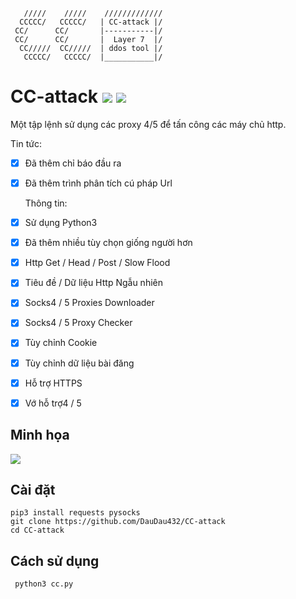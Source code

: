        /////    /////    /////////////
      CCCCC/   CCCCC/   | CC-attack |/
     CC/      CC/       |-----------|/ 
     CC/      CC/       |  Layer 7  |/ 
      CC/////  CC/////  | ddos tool |/ 
       CCCCC/   CCCCC/  |___________|/

# CC-attack ![](https://img.shields.io/badge/Version-3.6-brightgreen.svg) ![](https://img.shields.io/badge/license-GPLv2-blue.svg)
  Một tập lệnh sử dụng các proxy 4/5 để tấn công các máy chủ http.

Tin tức:
- [x] Đã thêm chỉ báo đầu ra
- [x] Đã thêm trình phân tích cú pháp Url

  Thông tin:
- [x] Sử dụng Python3
- [x] Đã thêm nhiều tùy chọn giống người hơn
- [x] Http Get / Head / Post / Slow Flood
- [x] Tiêu đề / Dữ liệu Http Ngẫu nhiên
- [x] Socks4 / 5 Proxies Downloader
- [x] Socks4 / 5 Proxy Checker
- [x] Tùy chỉnh Cookie
- [x] Tùy chỉnh dữ liệu bài đăng
- [x] Hỗ trợ HTTPS
- [x] Vớ hỗ trợ4 / 5

## Minh họa

![](https://i.imgur.com/hXGBnkB.png)

## Cài đặt

    pip3 install requests pysocks
    git clone https://github.com/DauDau432/CC-attack
    cd CC-attack

## Cách sử dụng

     python3 cc.py
